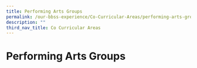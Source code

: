 ```yaml
---
title: Performing Arts Groups
permalink: /our-bbss-experience/Co-Curricular-Areas/performing-arts-groups/
description: ""
third_nav_title: Co Curricular Areas
---
```

# Performing Arts Groups

